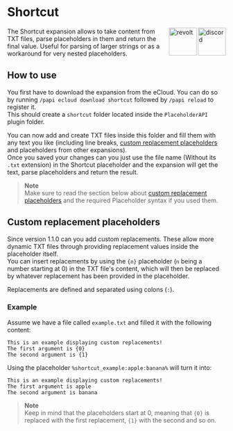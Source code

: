 # Shortcut

<a href="https://discord.gg/6dazXp6" target="_blank">
  <img alt="discord" src="https://cdn.jsdelivr.net/npm/@intergrav/devins-badges@2/assets/minimal/social/discord-singular_vector.svg" height="64" align="right">
</a>
<a href="https://app.revolt.chat/invite/74TpERXA" target="_blank">
  <img alt="revolt" src="https://cdn.jsdelivr.net/npm/@intergrav/devins-badges@2/assets/minimal/social/revolt-singular_vector.svg" height="64" align="right">
</a>

The Shortcut expansion allows to take content from TXT files, parse placeholders in them and return the final value. Useful for parsing of larger strings or as a workaround for very nested placeholders.

## How to use
You first have to download the expansion from the eCloud. You can do so by running `/papi ecloud download shortcut` followed by `/papi reload` to register it.  
This should create a `shortcut` folder located inside the `PlaceholderAPI` plugin folder.

You can now add and create TXT files inside this folder and fill them with any text you like (including line breaks, [custom replacement placeholders](#custom-replacement-placeholders) and placeholders from other expansions).  
Once you saved your changes can you just use the file name (Without its `.txt` extension) in the Shortcut placeholder and the expansion will get the text, parse placeholders and return the result.

> **Note**  
> Make sure to read the section below about [custom replacement placeholders](#custom-replacement-placeholders) and the required Placeholder syntax if you used them.

## Custom replacement placeholders
Since version 1.1.0 can you add custom replacements. These allow more dynamic TXT files through providing replacement values inside the placeholder itself.  
You can insert replacements by using the `{n}` placeholder (`n` being a number starting at 0) in the TXT file's content, which will then be replaced by whatever replacement has been provided in the placeholder.

Replacements are defined and separated using colons (`:`).

### Example
Assume we have a file called `example.txt` and filled it with the following content:  
```
This is an example displaying custom replacements!
The first argument is {0}
The second argument is {1}
```
Using the placeholder `%shortcut_example:apple:banana%` will turn it into:  
```
This is an example displaying custom replacements!
The first argument is apple
The second argument is banana
```

> **Note**  
> Keep in mind that the placeholders start at 0, meaning that `{0}` is replaced with the first replacement, `{1}` with the second and so on.
